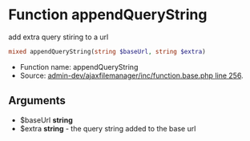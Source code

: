 Function appendQueryString
===========================

add extra query stiring to a url



```php
mixed appendQueryString(string $baseUrl, string $extra)
```

* Function name: appendQueryString
* Source: [admin-dev/ajaxfilemanager/inc/function.base.php line 256](https://github.com/PrestaShop/PrestaShop/blob/1.6.0.2/admin-dev/ajaxfilemanager/inc/function.base.php#L256).

Arguments
---------

* $baseUrl **string**
* $extra **string** - the query string added to the base url

